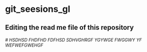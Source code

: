 # git_seesions_gl

## Editing the read me file of this  repository

###### # HSDHSD FHDFHD FDFHSD SDHVGHRGF YGYWGE FWGGWY YF WEFWEFGWEHGF 